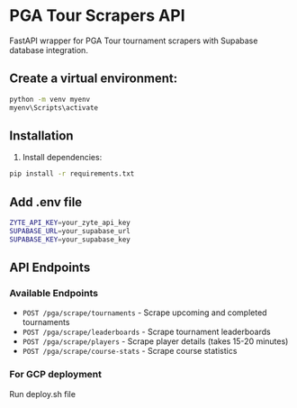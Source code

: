 # PGA Tour Scrapers API

FastAPI wrapper for PGA Tour tournament scrapers with Supabase database integration.

## Create a virtual environment:
```bash
python -m venv myenv
myenv\Scripts\activate
```

## Installation

1. Install dependencies:
```bash
pip install -r requirements.txt
```

## Add .env file
```bash
ZYTE_API_KEY=your_zyte_api_key
SUPABASE_URL=your_supabase_url
SUPABASE_KEY=your_supabase_key
```

## API Endpoints


### Available Endpoints

- `POST /pga/scrape/tournaments` - Scrape upcoming and completed tournaments
- `POST /pga/scrape/leaderboards` - Scrape tournament leaderboards
- `POST /pga/scrape/players` - Scrape player details (takes 15-20 minutes)
- `POST /pga/scrape/course-stats` - Scrape course statistics


### For GCP deployment 
Run deploy.sh file

